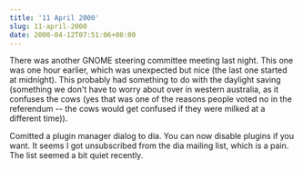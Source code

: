 ```yaml
---
title: '11 April 2000'
slug: 11-april-2000
date: 2000-04-12T07:51:06+08:00
---
```


There was another GNOME steering committee meeting last
night. This one was one hour earlier, which was unexpected
but nice (the last one started at midnight). This probably
had something to do with the daylight saving (something we
don\'t have to worry about over in western australia, as it
confuses the cows (yes that was one of the reasons people
voted no in the referendum \-- the cows would get confused if
they were milked at a different time)).

Comitted a plugin manager dialog to dia. You can now
disable plugins if you want. It seems I got unsubscribed
from the dia mailing list, which is a pain. The list seemed
a bit quiet recently.
